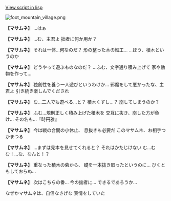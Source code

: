 [View script in lisp](../scripts/10013201.txt)

![foot_mountain_village.png](../images/backgrounds/foot_mountain_village.png)

**【マサムネ】**
…はぁ

**【マサムネ】**
…む、主君よ
拙者に何か用か？

**【マサムネ】**
それは一体…何なのだ？
形の整った木の細工…
…ほう、積木というのか

**【マサムネ】**
どうやって遊ぶものなのだ？
…ふむ、文字通り積み上げて
家や動物を作って…

**【マサムネ】**
独創性を養う一人遊びというわけか…
邪魔をして悪かったな、主君よ
引き続き楽しんでくだされ

**【マサムネ】**
む…二人でも遊べる…と？
積木くずし…？
崩してしまうのか？

**【マサムネ】**
ふむ…規則正しく積み上げた積木を
交互に抜き、崩した方が負け…
その名も…『時円雅』

**【マサムネ】**
今は戦の合間の小休止、
息抜きも必要だ
このマサムネ、お相手つかまつる

**【マサムネ】**
…まずは見本を見せてくれると？
それはかたじけない
む…むむ！…な、なんと！？

**【マサムネ】**
重なった積木の砦から、
礎を一本抜き取ったというのに…
びくともしておらぬ…

**【マサムネ】**
次はこちらの番…
今の拙者に…
できるであろうか…

なぜかマサムネは、自信なさげな
表情をしていた